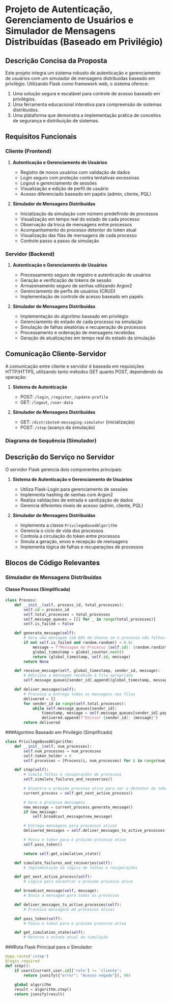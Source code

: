 # Projeto de Autenticação, Gerenciamento de Usuários e Simulador de Mensagens Distribuídas (Baseado em Privilégio)

## Descrição Concisa da Proposta

Este projeto integra um sistema robusto de autenticação e gerenciamento de usuários com um simulador de mensagens distribuídas baseado em privilégio. Utilizando Flask como framework web, o sistema oferece:

1. Uma solução segura e escalável para controle de acesso baseado em privilégios.
2. Uma ferramenta educacional interativa para compreensão de sistemas distribuídos.
3. Uma plataforma que demonstra a implementação prática de conceitos de segurança e distribuição de sistemas.

## Requisitos Funcionais

### Cliente (Frontend)

1. **Autenticação e Gerenciamento de Usuários**
   - Registro de novos usuários com validação de dados
   - Login seguro com proteção contra tentativas excessivas
   - Logout e gerenciamento de sessões
   - Visualização e edição de perfil de usuário
   - Acesso diferenciado baseado em papéis (admin, cliente, PQL)

2. **Simulador de Mensagens Distribuídas**
   - Inicialização da simulação com número predefinido de processos
   - Visualização em tempo real do estado de cada processo
   - Observação da troca de mensagens entre processos
   - Acompanhamento do processo detentor do token atual
   - Visualização das filas de mensagens de cada processo
   - Controle passo a passo da simulação

### Servidor (Backend)

1. **Autenticação e Gerenciamento de Usuários**
   - Processamento seguro de registro e autenticação de usuários
   - Geração e verificação de tokens de sessão
   - Armazenamento seguro de senhas utilizando Argon2
   - Gerenciamento de perfis de usuários (CRUD)
   - Implementação de controle de acesso baseado em papéis

2. **Simulador de Mensagens Distribuídas**
   - Implementação do algoritmo baseado em privilégio
   - Gerenciamento do estado de cada processo na simulação
   - Simulação de falhas aleatórias e recuperação de processos
   - Processamento e ordenação de mensagens recebidas
   - Geração de atualizações em tempo real do estado da simulação

## Comunicação Cliente-Servidor

A comunicação entre cliente e servidor é baseada em requisições HTTP/HTTPS, utilizando tanto métodos GET quanto POST, dependendo da operação:

1. **Sistema de Autenticação**
   - POST: `/login`, `/register`, `/update-profile`
   - GET: `/logout`, `/user-data`

2. **Simulador de Mensagens Distribuídas**
   - GET: `/distributed-messaging-simulator` (inicialização)
   - POST: `/step` (avanço da simulação)

### Diagrama de Sequência (Simulador)

## Descrição do Serviço no Servidor

O servidor Flask gerencia dois componentes principais:

1. **Sistema de Autenticação e Gerenciamento de Usuários**
   - Utiliza Flask-Login para gerenciamento de sessões
   - Implementa hashing de senhas com Argon2
   - Realiza validações de entrada e sanitização de dados
   - Gerencia diferentes níveis de acesso (admin, cliente, PQL)

2. **Simulador de Mensagens Distribuídas**
   - Implementa a classe `PrivilegeBasedAlgorithm`
   - Gerencia o ciclo de vida dos processos
   - Controla a circulação do token entre processos
   - Simula a geração, envio e recepção de mensagens
   - Implementa lógica de falhas e recuperações de processos

## Blocos de Código Relevantes

### Simulador de Mensagens Distribuídas

#### Classe Process (Simplificada)

```python
class Process:
    def __init__(self, process_id, total_processes):
        self.id = process_id
        self.total_processes = total_processes
        self.message_queues = [[] for _ in range(total_processes)]
        self.is_failed = False

    def generate_message(self):
        # Gera uma mensagem com 80% de chance se o processo não falhou
        if not self.is_failed and random.random() < 0.8:
            message = f"Mensagem do Processo {self.id}: {random.randint(1, 1000)}"
            global_timestamp = global_counter.next()
            return (global_timestamp, self.id, message)
        return None

    def receive_message(self, global_timestamp, sender_id, message):
        # Adiciona a mensagem recebida à fila apropriada
        self.message_queues[sender_id].append((global_timestamp, message))

    def deliver_messages(self):
        # Processa e entrega todas as mensagens nas filas
        delivered = []
        for sender_id in range(self.total_processes):
            while self.message_queues[sender_id]:
                timestamp, message = self.message_queues[sender_id].pop(0)
                delivered.append(f"Emissor {sender_id}: {message}")
        return delivered
```

###Algoritmo Baseado em Privilégio (Simplificado)
```python
class PrivilegeBasedAlgorithm:
    def __init__(self, num_processes):
        self.num_processes = num_processes
        self.token_holder = 0
        self.processes = [Process(i, num_processes) for i in range(num_processes)]

    def step(self):
        # Simula falhas e recuperações de processos
        self.simulate_failures_and_recoveries()

        # Encontra o próximo processo ativo para ser o detentor do token
        current_process = self.get_next_active_process()

        # Gera e processa mensagens
        new_message = current_process.generate_message()
        if new_message:
            self.broadcast_message(new_message)

        # Entrega mensagens para processos ativos
        delivered_messages = self.deliver_messages_to_active_processes()

        # Passa o token para o próximo processo ativo
        self.pass_token()

        return self.get_simulation_state()

    def simulate_failures_and_recoveries(self):
        # Implementação da lógica de falhas e recuperações

    def get_next_active_process(self):
        # Lógica para encontrar o próximo processo ativo

    def broadcast_message(self, message):
        # Envia a mensagem para todos os processos

    def deliver_messages_to_active_processes(self):
        # Processa mensagens em processos ativos

    def pass_token(self):
        # Passa o token para o próximo processo ativo

    def get_simulation_state(self):
        # Retorna o estado atual da simulação
```
###Rota Flask Principal para o Simulador
```python
@app.route('/step')
@login_required
def step():
    if users[current_user.id]['role'] != 'cliente':
        return jsonify({"error": "Acesso negado"}), 403
    
    global algorithm
    result = algorithm.step()
    return jsonify(result)
```
